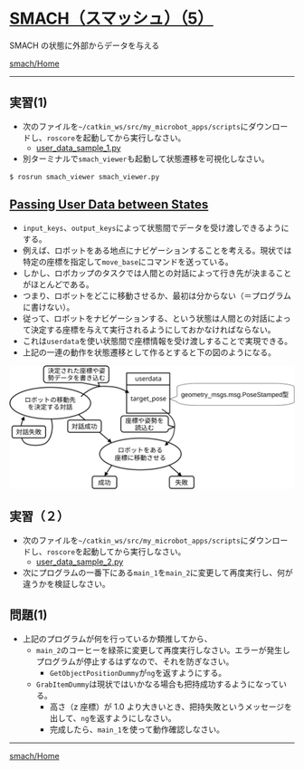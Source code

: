 # [SMACH（スマッシュ）（5）](http://wiki.ros.org/smach)

SMACH の状態に外部からデータを与える

[smach/Home](Home.md)

---

## 実習(1)

- 次のファイルを`~/catkin_ws/src/my_microbot_apps/scripts`にダウンロードし、`roscore`を起動してから実行しなさい。
  - [user_data_sample_1.py](https://raw.githubusercontent.com/KMiyawaki/lectures/master/ros/smach/smach_05/user_data_sample_1.py)
- 別ターミナルで`smach_viewer`も起動して状態遷移を可視化しなさい。

```shell
$ rosrun smach_viewer smach_viewer.py
```

## [Passing User Data between States](http://wiki.ros.org/smach/Tutorials/User%20Data)

- `input_keys`、`output_keys`によって状態間でデータを受け渡しできるようにする。
- 例えば、ロボットをある地点にナビゲーションすることを考える。現状では特定の座標を指定して`move_base`にコマンドを送っている。
- しかし、ロボカップのタスクでは人間との対話によって行き先が決まることがほとんどである。
- つまり、ロボットをどこに移動させるか、最初は分からない（＝プログラムに書けない）。
- 従って、ロボットをナビゲーションする、という状態は人間との対話によって決定する座標を与えて実行されるようにしておかなければならない。
- これは`userdata`を使い状態間で座標情報を受け渡しすることで実現できる。
- 上記の一連の動作を状態遷移として作るとすると下の図のようになる。

![smach_user_data.svg](./smach_05/smach_user_data.svg)

## 実習（２）

- 次のファイルを`~/catkin_ws/src/my_microbot_apps/scripts`にダウンロードし、`roscore`を起動してから実行しなさい。
  - [user_data_sample_2.py](https://raw.githubusercontent.com/KMiyawaki/lectures/master/ros/smach/smach_05/user_data_sample_2.py)
- 次にプログラムの一番下にある`main_1`を`main_2`に変更して再度実行し、何が違うかを検証しなさい。

## 問題(1)

- 上記のプログラムが何を行っているか類推してから、
  - `main_2`のコーヒーを緑茶に変更して再度実行しなさい。エラーが発生しプログラムが停止するはずなので、それを防ぎなさい。
    - `GetObjectPositionDummy`が`ng`を返すようにする。
  - `GrabItemDummy`は現状ではいかなる場合も把持成功するようになっている。
    - 高さ（z 座標）が 1.0 より大きいとき、把持失敗というメッセージを出して、`ng`を返すようにしなさい。
    - 完成したら、`main_1`を使って動作確認しなさい。

---

[smach/Home](Home.md)
